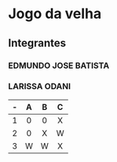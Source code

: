 # Jogo da velha 
## Integrantes
### EDMUNDO JOSE BATISTA
### LARISSA ODANI
| - | A | B | C |
| -- | :---: | :---: | :---: |
| 1 |0 | 0 | X |
| 2 | 0 | X | W |
| 3 | W | W | X |